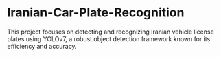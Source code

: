 # Iranian-Car-Plate-Recognition
This project focuses on detecting and recognizing Iranian vehicle license plates using YOLOv7, a robust object detection framework known for its efficiency and accuracy.

